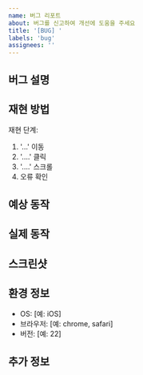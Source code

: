 ```yaml
---
name: 버그 리포트
about: 버그를 신고하여 개선에 도움을 주세요
title: '[BUG] '
labels: 'bug'
assignees: ''
---
```


## 버그 설명
<!-- 발생한 버그에 대해 명확하고 간결하게 설명해주세요 -->

## 재현 방법
재현 단계:
1. '...' 이동
2. '....' 클릭
3. '....' 스크롤
4. 오류 확인

## 예상 동작
<!-- 어떤 동작이 예상되었는지 명확하고 간결하게 설명해주세요 -->

## 실제 동작
<!-- 실제로 어떤 일이 일어났는지 명확하고 간결하게 설명해주세요 -->

## 스크린샷
<!-- 해당하는 경우 문제를 설명하는 데 도움이 되는 스크린샷을 추가해주세요 -->

## 환경 정보
 - OS: [예: iOS]
 - 브라우저: [예: chrome, safari]
 - 버전: [예: 22]

## 추가 정보
<!-- 문제에 대한 추가 정보나 컨텍스트를 여기에 추가해주세요 -->